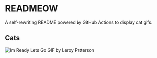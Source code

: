 # READMEOW

A self-rewriting README powered by GitHub Actions to display cat gifs.

## Cats

![Im Ready Lets Go GIF by Leroy Patterson](https://media1.giphy.com/media/CjmvTCZf2U3p09Cn0h/200.gif?cid=9acd02dad9tk97onk3ry2bhzv5zkmsbrryr20idgj6l0snnk&ep=v1_gifs_search&rid=200.gif&ct=g)
